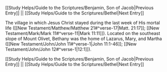 [[Study Helps/Guide to the Scriptures/Benjamin, Son of Jacob|Previous Entry]]  ||  [[Study Helps/Guide to the Scriptures/Bethel|Next Entry]]

 The village in which Jesus Christ stayed during the last week of His mortal life ([[New Testament/Matthew/Matthew 21#^verse-17|Matt. 21:17]]; [[New Testament/Mark/Mark 11#^verse-11|Mark 11:11]]). Located on the southeast slope of Mount Olivet, Bethany was the home of Lazarus, Mary, and Martha ([[New Testament/John/John 11#^verse-1|John 11:1-46]]; [[New Testament/John/John 12#^verse-1|12:1]]).

[[Study Helps/Guide to the Scriptures/Benjamin, Son of Jacob|Previous Entry]]  ||  [[Study Helps/Guide to the Scriptures/Bethel|Next Entry]]